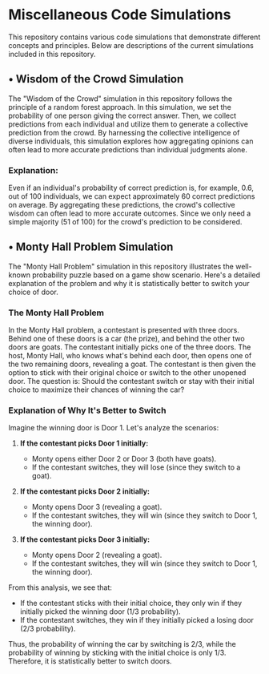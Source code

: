 # Miscellaneous Code Simulations

This repository contains various code simulations that demonstrate different concepts and principles. Below are descriptions of the current simulations included in this repository.

## • Wisdom of the Crowd Simulation

The "Wisdom of the Crowd" simulation in this repository follows the principle of a random forest approach. In this simulation, we set the probability of one person giving the correct answer. Then, we collect predictions from each individual and utilize them to generate a collective prediction from the crowd. By harnessing the collective intelligence of diverse individuals, this simulation explores how aggregating opinions can often lead to more accurate predictions than individual judgments alone.

### Explanation:

Even if an individual's probability of correct prediction is, for example, 0.6, out of 100 individuals, we can expect approximately 60 correct predictions on average. By aggregating these predictions, the crowd's collective wisdom can often lead to more accurate outcomes. Since we only need a simple majority (51 of 100) for the crowd's prediction to be considered.

## • Monty Hall Problem Simulation

The "Monty Hall Problem" simulation in this repository illustrates the well-known probability puzzle based on a game show scenario. Here's a detailed explanation of the problem and why it is statistically better to switch your choice of door.

### The Monty Hall Problem

In the Monty Hall problem, a contestant is presented with three doors. Behind one of these doors is a car (the prize), and behind the other two doors are goats. The contestant initially picks one of the three doors. The host, Monty Hall, who knows what's behind each door, then opens one of the two remaining doors, revealing a goat. The contestant is then given the option to stick with their original choice or switch to the other unopened door. The question is: Should the contestant switch or stay with their initial choice to maximize their chances of winning the car?

### Explanation of Why It's Better to Switch

Imagine the winning door is Door 1. Let's analyze the scenarios:

1. **If the contestant picks Door 1 initially:**
    - Monty opens either Door 2 or Door 3 (both have goats).
    - If the contestant switches, they will lose (since they switch to a goat).

2. **If the contestant picks Door 2 initially:**
    - Monty opens Door 3 (revealing a goat).
    - If the contestant switches, they will win (since they switch to Door 1, the winning door).

3. **If the contestant picks Door 3 initially:**
    - Monty opens Door 2 (revealing a goat).
    - If the contestant switches, they will win (since they switch to Door 1, the winning door).

From this analysis, we see that:
- If the contestant sticks with their initial choice, they only win if they initially picked the winning door (1/3 probability).
- If the contestant switches, they win if they initially picked a losing door (2/3 probability).

Thus, the probability of winning the car by switching is 2/3, while the probability of winning by sticking with the initial choice is only 1/3. Therefore, it is statistically better to switch doors.
